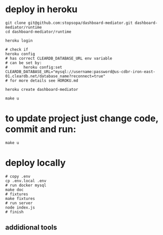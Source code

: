 # deploy in heroku

    git clone git@github.com:stopsopa/dashboard-mediator.git dashboard-mediator/runtime
    cd dashboard-mediator/runtime
    
    heroku login
    
    # check if
    heroku config
    # has correct CLEARDB_DATABASE_URL env variable 
    # can be set by: 
    #       heroku config:set CLEARDB_DATABASE_URL="mysql://username:password@us-cdbr-iron-east-01.cleardb.net/database_name?reconnect=true"
    # for more details see HOROKU.md   
    
    heroku create dashboard-mediator
    
    make u
    
# to update project just change code, commit and run:

    make u  
    
# deploy locally

    # copy .env
    cp .env.local .env
    # run docker mysql
    make doc       
    # fixtures
    make fixtures
    # run server
    node index.js
    # finish
        

addidional tools
---    


    
        
    
    
    
    
